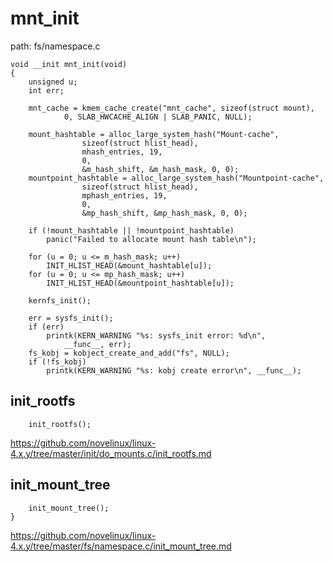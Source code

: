 mnt_init
========================================

path: fs/namespace.c
```
void __init mnt_init(void)
{
    unsigned u;
    int err;

    mnt_cache = kmem_cache_create("mnt_cache", sizeof(struct mount),
            0, SLAB_HWCACHE_ALIGN | SLAB_PANIC, NULL);

    mount_hashtable = alloc_large_system_hash("Mount-cache",
                sizeof(struct hlist_head),
                mhash_entries, 19,
                0,
                &m_hash_shift, &m_hash_mask, 0, 0);
    mountpoint_hashtable = alloc_large_system_hash("Mountpoint-cache",
                sizeof(struct hlist_head),
                mphash_entries, 19,
                0,
                &mp_hash_shift, &mp_hash_mask, 0, 0);

    if (!mount_hashtable || !mountpoint_hashtable)
        panic("Failed to allocate mount hash table\n");

    for (u = 0; u <= m_hash_mask; u++)
        INIT_HLIST_HEAD(&mount_hashtable[u]);
    for (u = 0; u <= mp_hash_mask; u++)
        INIT_HLIST_HEAD(&mountpoint_hashtable[u]);

    kernfs_init();

    err = sysfs_init();
    if (err)
        printk(KERN_WARNING "%s: sysfs_init error: %d\n",
            __func__, err);
    fs_kobj = kobject_create_and_add("fs", NULL);
    if (!fs_kobj)
        printk(KERN_WARNING "%s: kobj create error\n", __func__);
```

init_rootfs
----------------------------------------

```
    init_rootfs();
```

https://github.com/novelinux/linux-4.x.y/tree/master/init/do_mounts.c/init_rootfs.md

init_mount_tree
----------------------------------------

```
    init_mount_tree();
}
```

https://github.com/novelinux/linux-4.x.y/tree/master/fs/namespace.c/init_mount_tree.md
